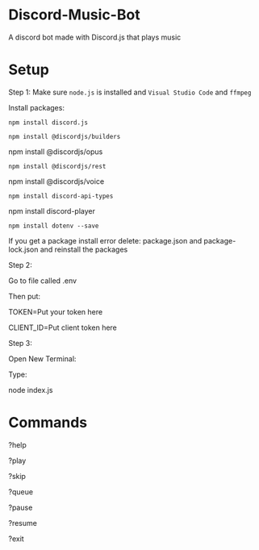 # Discord-Music-Bot
A discord bot made with Discord.js that plays music

# Setup

Step 1: 
Make sure `node.js` is installed and `Visual Studio Code` and `ffmpeg`

Install packages:
```
npm install discord.js
```
```
npm install @discordjs/builders
```
npm install @discordjs/opus
```
npm install @discordjs/rest
```
npm install @discordjs/voice
```
npm install discord-api-types
```
npm install discord-player
```
npm install dotenv --save
```

If you get a package install error delete: package.json and package-lock.json and reinstall the packages

Step 2:

Go to file called .env

Then put:

TOKEN=Put your token here

CLIENT_ID=Put client token here

Step 3:

Open New Terminal:

Type:

node index.js

# Commands

?help

?play

?skip

?queue

?pause

?resume

?exit
